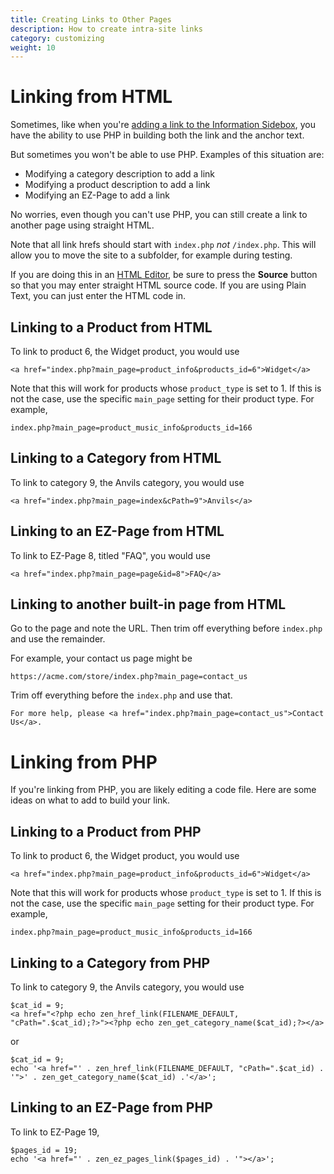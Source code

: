 ```yaml
---
title: Creating Links to Other Pages 
description: How to create intra-site links 
category: customizing 
weight: 10
---
```


# Linking from HTML 

Sometimes, like when you're [adding a link to the Information Sidebox](/user/sideboxes/add_link_information_sidebox/), you have the ability to use PHP in building both the link and the anchor text.  

But sometimes you won't be able to use PHP.  Examples of this situation are:

- Modifying a category description to add a link 
- Modifying a product description to add a link 
- Modifying an EZ-Page to add a link 

No worries, even though you can't use PHP, you can still create a link to another page using straight HTML.

Note that all link hrefs should start with `index.php` *not* `/index.php`.  This will allow you to move the site to a subfolder, for example during testing. 

If you are doing this in an [HTML Editor](/user/running/html_editors), be sure to press the **Source** button so that you may enter straight HTML source code.  If you are using Plain Text, you can just enter the HTML code in.  

## Linking to a Product from HTML
To link to product 6, the Widget product, you would use 

```
<a href="index.php?main_page=product_info&products_id=6">Widget</a>
```

Note that this will work for products whose `product_type` is set to 1. 
If this is not the case, use 
the specific `main_page` setting for their  product type.  For example, 
```
index.php?main_page=product_music_info&products_id=166
```

## Linking to a Category from HTML
To link to category 9, the Anvils category, you would use 

```
<a href="index.php?main_page=index&cPath=9">Anvils</a>
```

## Linking to an EZ-Page from HTML 
To link to EZ-Page 8, titled "FAQ", you would use 

```
<a href="index.php?main_page=page&id=8">FAQ</a>
```

## Linking to another built-in page from HTML 
Go to the page and note the URL.  Then trim off everything before `index.php` and use the remainder. 

For example, your contact us page might be 

```
https://acme.com/store/index.php?main_page=contact_us
```

Trim off everything before the `index.php` and use that. 

```
For more help, please <a href="index.php?main_page=contact_us">Contact Us</a>.
```

# Linking from PHP

If you're linking from PHP, you are likely editing a code file.  Here are some ideas on what to add to build your link.

## Linking to a Product from PHP 
To link to product 6, the Widget product, you would use 

```
<a href="index.php?main_page=product_info&products_id=6">Widget</a>
```

Note that this will work for products whose `product_type` is set to 1. 
If this is not the case, use 
the specific `main_page` setting for their  product type.  For example, 
```
index.php?main_page=product_music_info&products_id=166
```

## Linking to a Category from PHP 
To link to category 9, the Anvils category, you would use 

```
$cat_id = 9; 
<a href="<?php echo zen_href_link(FILENAME_DEFAULT, "cPath=".$cat_id);?>"><?php echo zen_get_category_name($cat_id);?></a>
```

or 

```
$cat_id = 9; 
echo '<a href="' . zen_href_link(FILENAME_DEFAULT, "cPath=".$cat_id) . '">' . zen_get_category_name($cat_id) .'</a>'; 
```

## Linking to an EZ-Page from PHP 

To link to EZ-Page 19, 
``` 
$pages_id = 19; 
echo '<a href="' . zen_ez_pages_link($pages_id) . '"></a>';
```

